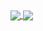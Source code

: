 <a href="https://github.com/anuraghazra/github-readme-stats">
  <img align="center" src="https://github-readme-stats.vercel.app/api?username=sina30&theme=synthwave&hide_border=true&bg_color=2b213a"/>
</a>
<a href="https://github.com/anuraghazra/convoychat">
  <img align="center" src="https://github-readme-stats.vercel.app/api/top-langs/?username=sina30&layout=compact&theme=synthwave&hide_border=true&bg_color=2b213a"/>
</a>
<!--
**Sina30/sina30** is a ✨ _special_ ✨ repository because its `README.md` (this file) appears on your GitHub profile.

Here are some ideas to get you started:

- 🔭 I’m currently working on ...
- 🌱 I’m currently learning ...
- 👯 I’m looking to collaborate on ...
- 🤔 I’m looking for help with ...
- 💬 Ask me about ...
- 📫 How to reach me: ...
- 😄 Pronouns: ...
- ⚡ Fun fact: ...
-->
